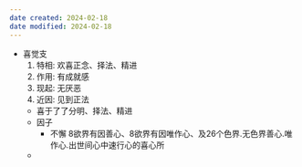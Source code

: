 ```yaml
---
date created: 2024-02-18
date modified: 2024-02-18
---
```

- 喜觉支
    1. 特相: 欢喜正念、择法、精进
    2. 作用: 有成就感
    3. 现起: 无厌恶
    4. 近因: 见到正法
    - 喜于了了分明、择法、精进
    - 因子
        - 不懈    8欲界有因善心、8欲界有因唯作心、及26个色界.无色界善心.唯作心.出世间心中速行心的喜心所
    - 

